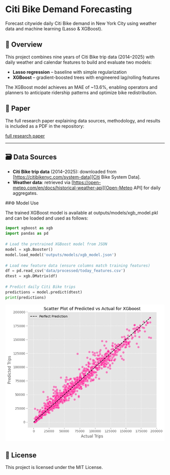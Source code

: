 # Citi Bike Demand Forecasting

Forecast citywide daily Citi Bike demand in New York City using weather data and machine learning (Lasso & XGBoost).

## 📖 Overview

This project combines nine years of Citi Bike trip data (2014–2025) with daily weather and calendar features to build and evaluate two models:

- **Lasso regression** – baseline with simple regularization  
- **XGBoost** – gradient-boosted trees with engineered lag/rolling features  

The XGBoost model achieves an MAE of ~13.6%, enabling operators and planners to anticipate ridership patterns and optimize bike redistribution.

## 📑 Paper

The full research paper explaining data sources, methodology, and results is included as a PDF in the repository:

[full research paper](docs/FinalPaper.pdf)

---

## 🗃 Data Sources

* **Citi Bike trip data** (2014–2025): downloaded from [https://citibikenyc.com/system-data][Citi Bike System Data].
* **Weather data**: retrieved via [https://open-meteo.com/en/docs/historical-weather-api][Open-Meteo API] for daily aggregates.

##⚙️ Model Use

The trained XGBoost model is available at outputs/models/xgb_model.pkl and can be loaded and used as follows:

```python
import xgboost as xgb
import pandas as pd

# Load the pretrained XGBoost model from JSON
model = xgb.Booster()
model.load_model('outputs/models/xgb_model.json')

# Load new feature data (ensure columns match training features)
df = pd.read_csv('data/processed/today_features.csv')
dtest = xgb.DMatrix(df)

# Predict daily Citi Bike trips
predictions = model.predict(dtest)
print(predictions)
```

![Predicted vs. Actual](figures/Predicted-vs-Actual.png)


## 📄 License

This project is licensed under the MIT License.
